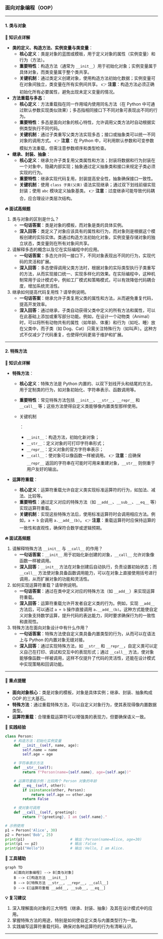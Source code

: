 ### 面向对象编程（OOP）

------

#### **1. 类与对象**

**🔑 知识点详解**

- **类的定义、构造方法、实例变量与类变量**：
  - **核心定义**：类是对象的蓝图或模板，用于定义对象的属性（实例变量）和行为（方法）。
  - **重要特性**：构造方法（通常为 `__init__`）用于初始化对象；实例变量属于具体对象，而类变量属于整个类共享。
  - **关键机制**：通过类定义创建对象，使用构造方法初始化数据；实例变量可在对象间独立，类变量在所有实例间共享。 👉 **注意**：构造方法必须正确初始化所有必要属性，避免出现未定义变量的情况。
- **方法重载与多态**：
  - **核心定义**：方法重载指在同一作用域内使用同名方法（在 Python 中可通过默认参数实现类似效果）；多态指相同接口下不同对象可表现出不同的行为。
  - **重要特性**：多态是面向对象的核心特性，允许调用父类方法时自动根据实例类型执行不同代码。
  - **关键机制**：通过子类重写父类方法实现多态；接口或抽象类可以统一不同对象的调用方式。 👉 **注意**：在 Python 中，可利用默认参数和可变参数模拟方法重载，但需注意参数顺序和类型检查。
- **继承、封装、抽象**：
  - **核心定义**：继承允许子类复用父类属性和方法；封装将数据和行为封装在一个对象中，隐藏内部实现；抽象通过定义抽象类和接口来规定子类必须实现的行为。
  - **重要特性**：继承实现代码复用，封装提高安全性，抽象确保接口一致性。
  - **关键机制**：使用 `class 子类(父类)` 语法实现继承；通过双下划线前缀实现封装；使用 `abc` 模块定义抽象基类。 👉 **注意**：过度继承可能导致代码耦合，应合理设计类层次结构。

**🔥 面试高频题**

1. 类与对象的区别是什么？
   - **一句话答案**：类是对象的模板，而对象是类的具体实例。
   - **深入回答**：类定义了对象应该具有的属性和行为，而对象则是根据这个模板创建的实际实体。类通过构造方法初始化对象，实例变量存储对象的独立状态，类变量则在所有对象间共享。
2. 请解释多态的概念以及它在实际编程中的应用。
   - **一句话答案**：多态允许同一接口下，不同对象表现出不同的行为，实现代码的灵活和扩展。
   - **深入回答**：多态使得调用父类方法时，根据对象的实际类型执行子类重写的方法，从而实现接口统一、实现多样化的效果。在实际编程中，这种机制常用于设计模式中，例如工厂模式和策略模式，可以有效降低代码耦合度，增加系统灵活性。
3. 继承如何提高代码复用性？请举例说明。
   - **一句话答案**：继承允许子类复用父类的属性和方法，从而避免重复代码，提高开发效率。
   - **深入回答**：通过继承，子类自动获得父类中定义的所有方法和属性，可以在此基础上添加或重写部分功能。例如，在设计一个动物类（Animal）时，可以将所有动物共有的属性（如年龄、体重）和行为（如吃、睡）放在父类中，而子类（如 Dog、Cat）只需关注特殊行为（如叫声）。这种方式不仅减少了代码重复，也使得代码更易于维护和扩展。

------

#### **2. 特殊方法**

**🔑 知识点详解**

- **特殊方法**：

  - **核心定义**：特殊方法是 Python 内置的、以双下划线开头和结尾的方法，用于定制类的行为，如对象初始化、字符串表示、函数调用等。

  - **重要特性**：常见特殊方法包括 `__init__`、`__str__`、`__repr__` 和 `__call__` 等；这些方法使得自定义类能够像内置类型那样使用。

  - 关键机制

    ：

    - `__init__`：构造方法，初始化新对象；
    - `__str__`：定义对象的可打印字符串形式；
    - `__repr__`：定义对象的官方字符串表示；
    - `__call__`：使对象可以像函数一样被调用。 👉 **注意**：应确保 `__repr__` 返回的字符串在可能时可用来重建对象，`__str__` 则侧重于用户友好的输出。

- **运算符重载**：

  - **核心定义**：运算符重载允许自定义类实现标准运算符的行为，如加法、减法、比较等。
  - **重要特性**：通过定义对应的特殊方法（如 `__add__`、`__sub__`、`__eq__` 等）实现运算符重载。
  - **关键机制**：实现这些特殊方法后，使用标准运算符时会调用相应方法。例如，`a + b` 会调用 `a.__add__(b)`。 👉 **注意**：重载运算符时应保持运算的一致性和直观性，确保符合数学或逻辑预期。

**🔥 面试高频题**

1. 请解释特殊方法 `__init__` 与 `__call__` 的作用？
   - **一句话答案**：`__init__` 用于初始化新创建的对象，`__call__` 允许对象像函数一样被调用。
   - **深入回答**：`__init__` 方法在对象创建后自动执行，负责设置初始状态；而 `__call__` 方法使对象具备函数调用能力，可以在对象上直接使用括号进行调用，从而扩展对象的功能和灵活性。
2. 如何实现运算符重载？请举例说明。
   - **一句话答案**：通过在类中定义对应的特殊方法（如 `__add__`）来实现运算符重载。
   - **深入回答**：运算符重载允许开发者自定义类的行为。例如，实现 `__add__` 方法后，可以通过 `a + b` 操作直接调用 `a.__add__(b)`。这种方式能使自定义对象支持数学运算，提升代码的表达能力，同时要求确保行为的一致性和直观性。
3. 特殊方法在面向对象设计中有什么作用？
   - **一句话答案**：特殊方法使自定义类具备内置类型的行为，从而可以在语法上与 Python 的内置对象无缝对接。
   - **深入回答**：通过实现特殊方法，如 `__str__` 和 `__repr__`，自定义类可以定义自己在打印、调试和交互中的表现形式；通过 `__call__` 方法，使对象能够像函数一样被调用，这样不仅提升了代码的灵活性，还能在设计模式中实现策略和回调功能。

------

#### **🌟 重点提醒**

- **面向对象核心**：类是对象的模板，对象是具体实例；继承、封装、抽象构成 OOP 的三大基石。
- **特殊方法**：通过重载特殊方法，可以自定义对象行为，使其表现得像内置数据类型。
- **运算符重载**：合理重载运算符可以增强类的表现力，但要确保语义一致。

**📝 实践经验**

```python
class Person:
    # 构造方法：初始化实例变量
    def __init__(self, name, age):
        self.name = name
        self.age = age

    # 字符串表示方法
    def __str__(self):
        return f"Person(name={self.name}, age={self.age})"

    # 运算符重载示例：比较两个 Person 对象的年龄
    def __eq__(self, other):
        if isinstance(other, Person):
            return self.age == other.age
        return False

    # 使对象可调用
    def __call__(self, greeting):
        return f"{greeting}, I am {self.name}."

# 示例使用
p1 = Person('Alice', 30)
p2 = Person('Bob', 25)
print(p1)                     # 输出：Person(name=Alice, age=30)
print(p1 == p2)               # 输出：False
print(p1("Hello"))            # 输出：Hello, I am Alice.
```

**🔧 工具辅助**

```mermaid
graph TD
    A[面向对象编程] --> B[类与对象]
    B --> C[构造方法 __init__]
    B --> D[特殊方法 __str__, __repr__, __call__]
    D --> E[运算符重载 __add__, __sub__, __eq__]
```

**💡 复习建议**

1. 深入理解面向对象的三大特性（继承、封装、抽象）及其在设计模式中的应用。
2. 掌握特殊方法的用途，特别是如何使自定义类与内置类型行为一致。
3. 实践编写运算符重载代码，确保对各种运算符的行为有清晰认识。

------